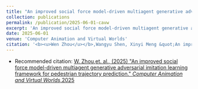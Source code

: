 ```yaml
---
title: "An improved social force model-driven multiagent generative adversarial imitation learning framework for pedestrian trajectory prediction"
collection: publications
permalink: /publication/2025-06-01-cavw
excerpt: 'An improved social force model-driven multiagent generative adversarial imitation learning framework for pedestrian trajectory prediction.'
date: 2025-06-01
venue: 'Computer Animation and Virtual Worlds'
citation: '<b><u>Wen Zhou</u></b>,Wangyu Shen, Xinyi Meng &quot;An improved social force model-driven multiagent generative adversarial imitation learning framework for pedestrian trajectory prediction.&quot; <i>Computer Animation and Virtual Worlds</i>. 2025, 36(1): e2035.'
---
```

+ Recommended citation: <a href="http://ivr-ahnu.cn/cn/paper/2021b1.pdf"> W. Zhou,et. al., (2025) "An improved social force model-driven multiagent generative adversarial imitation learning framework for pedestrian trajectory prediction." <i>Computer Animation and Virtual Worlds</i>,2025</a>



